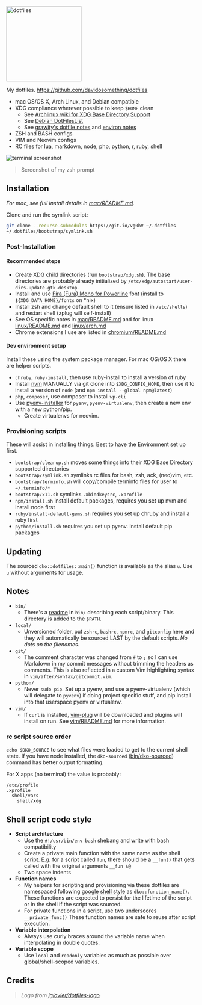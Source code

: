 <img alt="dotfiles" width="200" src="https://cdn.rawgit.com/davidosomething/dotfiles/master/meta/dotfiles-logo.png">

My dotfiles. <https://github.com/davidosomething/dotfiles>

- mac OS/OS X, Arch Linux, and Debian compatible
- XDG compliance wherever possible to keep `$HOME` clean
    - See [Archlinux wiki for XDG Base Directory Support]
    - See [Debian DotFilesList]
    - See [grawity's dotfile notes] and [environ notes]
- ZSH and BASH configs
- VIM and Neovim configs
- RC files for lua, markdown, node, php, python, r, ruby, shell

![terminal screenshot][screenshot]
> Screenshot of my zsh prompt

## Installation

_For mac, see full install details in [mac/README.md](mac/README.md)._

Clone and run the symlink script:

```bash
git clone --recurse-submodules https://git.io/vg0hV ~/.dotfiles
~/.dotfiles/bootstrap/symlink.sh
```

### Post-Installation

#### Recommended steps

- Create XDG child directories (run `bootstrap/xdg.sh`). The base directories
  are probably already initialized by
  `/etc/xdg/autostart/user-dirs-update-gtk.desktop`.
- Install and use [Fira (Fura) Mono for Powerline] font (install
  to `${XDG_DATA_HOME}/fonts` on \*nix)
- Install zsh and change default shell to it (ensure listed in `/etc/shells`)
  and restart shell (zplug will self-install)
- See OS specific notes in [mac/README.md](mac/README.md) and for linux
  [linux/README.md](linux/README.md) and [linux/arch.md](linux/arch.md)
- Chrome extensions I use are listed in
  [chromium/README.md](chromium/README.md)

#### Dev environment setup

Install these using the system package manager. For mac OS/OS X there are helper
scripts.

- `chruby`, `ruby-install`, then use ruby-install to install a version of ruby
- Install [nvm](https://github.com/creationix/nvm) MANUALLY via git clone into
  `$XDG_CONFIG_HOME`, then use it to install a version of `node` (and
  `npm install --global npm@latest`)
- `php`, `composer`, use composer to install `wp-cli`
- Use [pyenv-installer] for `pyenv`, `pyenv-virtualenv`, then create a new env
  with a new python/pip.
    - Create virtualenvs for neovim.

### Provisioning scripts

These will assist in installing things. Best to have the Environment set up
first.

- `bootstrap/cleanup.sh` moves some things into their XDG Base Directory
  supported directories
- `bootstrap/symlink.sh` symlinks rc files for bash, zsh, ack, (neo)vim, etc.
- `bootstrap/terminfo.sh` will copy/compile terminfo files for user to
  `~/.terminfo/*`
- `bootstrap/x11.sh` symlinks `.xbindkeysrc`, `.xprofile`
- `npm/install.sh` install default packages, requires you set up nvm and
  install node first
- `ruby/install-default-gems.sh` requires you set up chruby and install a ruby
  first
- `python/install.sh` requires you set up pyenv. Install default pip packages

## Updating

The sourced `dko::dotfiles::main()` function is available as the alias `u`.
Use `u` without arguments for usage.

## Notes

- `bin/`
    - There's a [readme](bin/README.md) in `bin/` describing each
      script/binary. This directory is added to the `$PATH`.
- `local/`
    - Unversioned folder, put `zshrc`, `bashrc`, `npmrc`, and `gitconfig` here
      and they will automatically be sourced LAST by the default scripts. _No
      dots on the filenames._
- `git/`
    - The comment character was changed from `#` to `;` so I can use Markdown
      in my commit messages without trimming the headers as comments. This is
      also reflected in a custom Vim highlighting syntax in
      `vim/after/syntax/gitcommit.vim`.
- `python/`
    - Never `sudo pip`. Set up a pyenv, and use a pyenv-virtualenv (which will
      delegate to `pyvenv`) if doing project specific stuff, and pip install
      into that userspace pyenv or virtualenv.
- `vim/`
    - If `curl` is installed, [vim-plug](https://github.com/junegunn/vim-plug)
      will be downloaded and plugins will install on run. See
      [vim/README.md](vim/README.md) for more information.

### rc script source order

`echo $DKO_SOURCE` to see what files were loaded to get to the current shell
state. If you have node installed, the `dko-sourced`
([bin/dko-sourced](bin/dko-sourced)) command has better output formatting.

For X apps (no terminal) the value is probably:

    /etc/profile
    .xprofile
      shell/vars
        shell/xdg

## Shell script code style

- **Script architecture**
    - Use the `#!/usr/bin/env bash` shebang and write with bash compatibility
    - Create a private main function with the same name as the shell script.
      E.g. for a script called `fun`, there should be a `__fun()` that gets
      called with the original arguments `__fun $@`
    - Two space indents
- **Function names**
    - My helpers for scripting and provisioning via these dotfiles are
      namespaced following [google shell style] as `dko::function_name()`.
      These functions are expected to persist for the lifetime of the script
      or in the shell if the script was sourced.
    - For private functions in a script, use two underscores `__private_func()`
      These function names are safe to reuse after script execution.
- **Variable interpolation**
    - Always use curly braces around the variable name when interpolating in
      double quotes.
- **Variable scope**
    - Use `local` and `readonly` variables as much as possible over
      global/shell-scoped variables.

## Credits

> _Logo from [jglovier/dotfiles-logo]_

[screenshot]: https://cloud.githubusercontent.com/assets/609213/19455761/51922106-948c-11e6-9827-efd2eea2fd8d.png
[Archlinux wiki for XDG Base Directory Support]: https://wiki.archlinux.org/index.php/XDG_Base_Directory_support
[grawity's dotfile notes]: https://github.com/grawity/dotfiles/blob/master/.dotfiles.notes
[environ notes]: https://github.com/grawity/dotfiles/blob/master/.environ.notes
[Debian DotFilesList]: https://wiki.debian.org/DotFilesList
[Fira (Fura) Mono for Powerline]: https://github.com/powerline/fonts
[pyenv-installer]: https://github.com/yyuu/pyenv-installer
[jglovier/dotfiles-logo]: https://github.com/jglovier/dotfiles-logo
[google shell style]: https://google.github.io/styleguide/shell.xml

